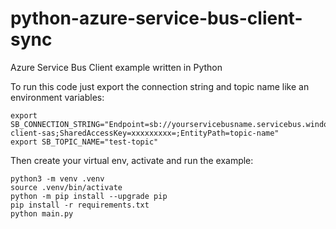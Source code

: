 # python-azure-service-bus-client-sync

Azure Service Bus Client example written in Python

To run this code just export the connection string and topic name like an environment variables:

    export SB_CONNECTION_STRING="Endpoint=sb://yourservicebusname.servicebus.windows.net/;SharedAccessKeyName=python-client-sas;SharedAccessKey=xxxxxxxxx=;EntityPath=topic-name"
    export SB_TOPIC_NAME="test-topic"
 
 Then create your virtual env, activate and run the example: 

    python3 -m venv .venv
    source .venv/bin/activate
    python -m pip install --upgrade pip
    pip install -r requirements.txt
    python main.py
    
